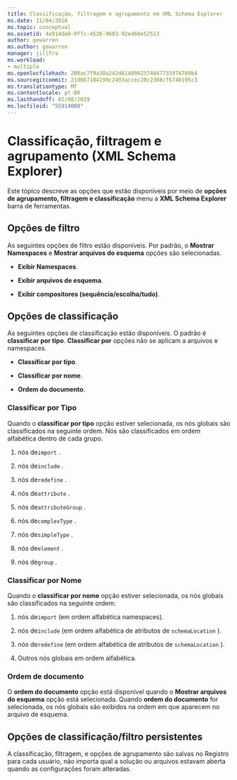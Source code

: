 ```yaml
---
title: Classificação, filtragem e agrupamento em XML Schema Explorer
ms.date: 11/04/2016
ms.topic: conceptual
ms.assetid: 4a914de0-9ffc-4526-9603-92e460e52513
author: gewarren
ms.author: gewarren
manager: jillfra
ms.workload:
- multiple
ms.openlocfilehash: 200ac7f9a38a242d6140902374d477339747b9b4
ms.sourcegitcommit: 21d667104199c2493accec20c2388cf674b195c3
ms.translationtype: MT
ms.contentlocale: pt-BR
ms.lasthandoff: 02/08/2019
ms.locfileid: "55914000"
---
```

# <a name="sorting-filtering-and-grouping-xml-schema-explorer"></a>Classificação, filtragem e agrupamento (XML Schema Explorer)

Este tópico descreve as opções que estão disponíveis por meio de **opções de agrupamento, filtragem e classificação** menu a **XML Schema Explorer** barra de ferramentas.

## <a name="filter-options"></a>Opções de filtro

 As seguintes opções de filtro estão disponíveis. Por padrão, o **Mostrar Namespaces** e **Mostrar arquivos do esquema** opções são selecionadas.

-   **Exibir Namespaces**.

-   **Exibir arquivos de esquema**.

-   **Exibir compositores (sequência/escolha/tudo)**.

## <a name="sorting-options"></a>Opções de classificação

 As seguintes opções de classificação estão disponíveis. O padrão é **classificar por tipo**. **Classificar por** opções não se aplicam a arquivos e namespaces.

-   **Classificar por tipo**.

-   **Classificar por nome**.

-   **Ordem do documento**.

### <a name="sort-by-type"></a>Classificar por Tipo

 Quando o **classificar por tipo** opção estiver selecionada, os nós globais são classificados na seguinte ordem. Nós são classificados em ordem alfabética dentro de cada grupo.

1.  nós de`import` .

2.  nós de`include` .

3.  nós de`redefine` .

4.  nós de`attribute` .

5.  nós de`attributeGroup` .

6.  nós de`complexType` .

7.  nós de`simpleType` .

8.  nós de`element` .

9. nós de`group` .

### <a name="sort-by-name"></a>Classificar por Nome

 Quando o **classificar por nome** opção estiver selecionada, os nós globais são classificados na seguinte ordem:

1.  nós de`import` (em ordem alfabética namespaces).

2.  nós de`include` (em ordem alfabética de atributos de `schemaLocation` ).

3.  nós de`redefine` (em ordem alfabética de atributos de `schemaLocation` ).

4.  Outros nós globais em ordem alfabética.

### <a name="document-order"></a>Ordem de documento

 O **ordem do documento** opção está disponível quando o **Mostrar arquivos do esquema** opção está selecionada. Quando **ordem do documento** for selecionada, os nós globais são exibidos na ordem em que aparecem no arquivo de esquema.

## <a name="persisting-sortfilter-options"></a>Opções de classificação/filtro persistentes

 A classificação, filtragem, e opções de agrupamento são salvas no Registro para cada usuário, não importa qual a solução ou arquivos estavam aberta quando as configurações foram alteradas.